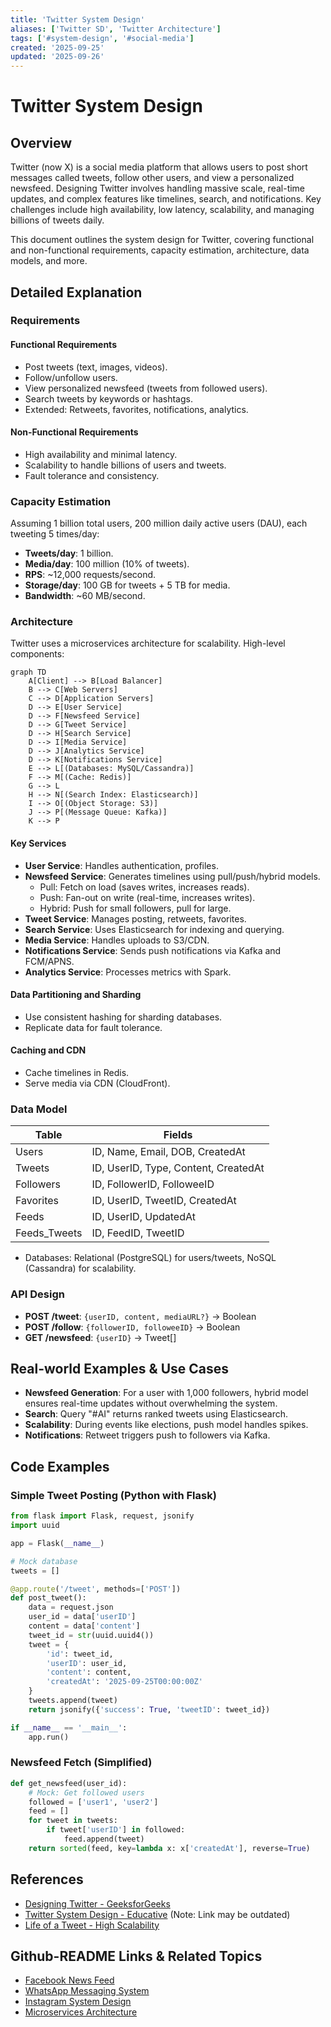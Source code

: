 ```yaml
---
title: 'Twitter System Design'
aliases: ['Twitter SD', 'Twitter Architecture']
tags: ['#system-design', '#social-media']
created: '2025-09-25'
updated: '2025-09-26'
---
```


# Twitter System Design

## Overview

Twitter (now X) is a social media platform that allows users to post short messages called tweets, follow other users, and view a personalized newsfeed. Designing Twitter involves handling massive scale, real-time updates, and complex features like timelines, search, and notifications. Key challenges include high availability, low latency, scalability, and managing billions of tweets daily.

This document outlines the system design for Twitter, covering functional and non-functional requirements, capacity estimation, architecture, data models, and more.

## Detailed Explanation

### Requirements

#### Functional Requirements
- Post tweets (text, images, videos).
- Follow/unfollow users.
- View personalized newsfeed (tweets from followed users).
- Search tweets by keywords or hashtags.
- Extended: Retweets, favorites, notifications, analytics.

#### Non-Functional Requirements
- High availability and minimal latency.
- Scalability to handle billions of users and tweets.
- Fault tolerance and consistency.

### Capacity Estimation

Assuming 1 billion total users, 200 million daily active users (DAU), each tweeting 5 times/day:
- **Tweets/day**: 1 billion.
- **Media/day**: 100 million (10% of tweets).
- **RPS**: ~12,000 requests/second.
- **Storage/day**: 100 GB for tweets + 5 TB for media.
- **Bandwidth**: ~60 MB/second.

### Architecture

Twitter uses a microservices architecture for scalability. High-level components:

```mermaid
graph TD
    A[Client] --> B[Load Balancer]
    B --> C[Web Servers]
    C --> D[Application Servers]
    D --> E[User Service]
    D --> F[Newsfeed Service]
    D --> G[Tweet Service]
    D --> H[Search Service]
    D --> I[Media Service]
    D --> J[Analytics Service]
    D --> K[Notifications Service]
    E --> L[(Databases: MySQL/Cassandra)]
    F --> M[(Cache: Redis)]
    G --> L
    H --> N[(Search Index: Elasticsearch)]
    I --> O[(Object Storage: S3)]
    J --> P[(Message Queue: Kafka)]
    K --> P
```

#### Key Services
- **User Service**: Handles authentication, profiles.
- **Newsfeed Service**: Generates timelines using pull/push/hybrid models.
  - Pull: Fetch on load (saves writes, increases reads).
  - Push: Fan-out on write (real-time, increases writes).
  - Hybrid: Push for small followers, pull for large.
- **Tweet Service**: Manages posting, retweets, favorites.
- **Search Service**: Uses Elasticsearch for indexing and querying.
- **Media Service**: Handles uploads to S3/CDN.
- **Notifications Service**: Sends push notifications via Kafka and FCM/APNS.
- **Analytics Service**: Processes metrics with Spark.

#### Data Partitioning and Sharding
- Use consistent hashing for sharding databases.
- Replicate data for fault tolerance.

#### Caching and CDN
- Cache timelines in Redis.
- Serve media via CDN (CloudFront).

### Data Model

| Table      | Fields                          |
|------------|---------------------------------|
| Users     | ID, Name, Email, DOB, CreatedAt |
| Tweets    | ID, UserID, Type, Content, CreatedAt |
| Followers | ID, FollowerID, FolloweeID      |
| Favorites | ID, UserID, TweetID, CreatedAt  |
| Feeds     | ID, UserID, UpdatedAt           |
| Feeds_Tweets | ID, FeedID, TweetID             |

- Databases: Relational (PostgreSQL) for users/tweets, NoSQL (Cassandra) for scalability.

### API Design

- **POST /tweet**: `{userID, content, mediaURL?}` → Boolean
- **POST /follow**: `{followerID, followeeID}` → Boolean
- **GET /newsfeed**: `{userID}` → Tweet[]

## Real-world Examples & Use Cases

- **Newsfeed Generation**: For a user with 1,000 followers, hybrid model ensures real-time updates without overwhelming the system.
- **Search**: Query "#AI" returns ranked tweets using Elasticsearch.
- **Scalability**: During events like elections, push model handles spikes.
- **Notifications**: Retweet triggers push to followers via Kafka.

## Code Examples

### Simple Tweet Posting (Python with Flask)

```python
from flask import Flask, request, jsonify
import uuid

app = Flask(__name__)

# Mock database
tweets = []

@app.route('/tweet', methods=['POST'])
def post_tweet():
    data = request.json
    user_id = data['userID']
    content = data['content']
    tweet_id = str(uuid.uuid4())
    tweet = {
        'id': tweet_id,
        'userID': user_id,
        'content': content,
        'createdAt': '2025-09-25T00:00:00Z'
    }
    tweets.append(tweet)
    return jsonify({'success': True, 'tweetID': tweet_id})

if __name__ == '__main__':
    app.run()
```

### Newsfeed Fetch (Simplified)

```python
def get_newsfeed(user_id):
    # Mock: Get followed users
    followed = ['user1', 'user2']
    feed = []
    for tweet in tweets:
        if tweet['userID'] in followed:
            feed.append(tweet)
    return sorted(feed, key=lambda x: x['createdAt'], reverse=True)
```

## References

- [Designing Twitter - GeeksforGeeks](https://www.geeksforgeeks.org/design-twitter-a-system-design-interview-question/)
- [Twitter System Design - Educative](https://www.educative.io/blog/twitter-system-design) (Note: Link may be outdated)
- [Life of a Tweet - High Scalability](https://highscalability.com/blog/2016/7/25/life-of-a-tweet-how-twitter-scales.html)

## Github-README Links & Related Topics

- [Facebook News Feed](../system-design/facebook-news-feed/README.md)
- [WhatsApp Messaging System](../system-design/whatsapp-messaging-system/README.md)
- [Instagram System Design](../instagram-system-design/README.md)
- [Microservices Architecture](../system-design/microservices-architecture/README.md)